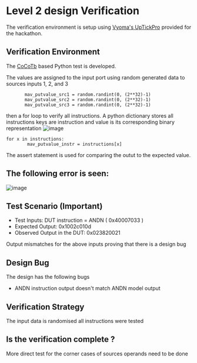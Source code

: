 # Level 2 design Verification

The verification environment is setup using [Vyoma's UpTickPro](https://vyomasystems.com) provided for the hackathon.

## Verification Environment

The [CoCoTb](https://www.cocotb.org/) based Python test is developed.

The values are assigned to the input port using random generated data to sources inputs 1, 2, and 3 
 ``` 
        mav_putvalue_src1 = random.randint(0, (2**32)-1)
        mav_putvalue_src2 = random.randint(0, (2**32)-1)
        mav_putvalue_src3 = random.randint(0, (2**32)-1)
```
then a for loop to verify all instructions. A python dictionary stores all instructions keys are instruction and value is its corresponding binary representation
![image](https://user-images.githubusercontent.com/90484856/182022003-80268165-67a7-4b6f-99b5-b37737335c23.png)
  
```
for x in instructions:
        mav_putvalue_instr = instructions[x]
```

The assert statement is used for comparing the  outut to the expected value.

## The following error is seen:
![image](https://user-images.githubusercontent.com/90484856/182021965-173e5f94-9753-4436-95b2-b7f365e55fe6.png)

## Test Scenario **(Important)**
- Test Inputs: DUT instruction = ANDN ( 0x40007033 ) 
- Expected Output:              0x1002c010d
- Observed Output in the DUT:   0x023820021

Output mismatches for the above inputs proving that there is a design bug

## Design Bug
The design has the following bugs 
* ANDN instruction output doesn't match ANDN model output  


## Verification Strategy
 The input data is randomised 
 all instructions  were tested 
## Is the verification complete ?
  More direct test for the corner cases of sources operands need to be done
